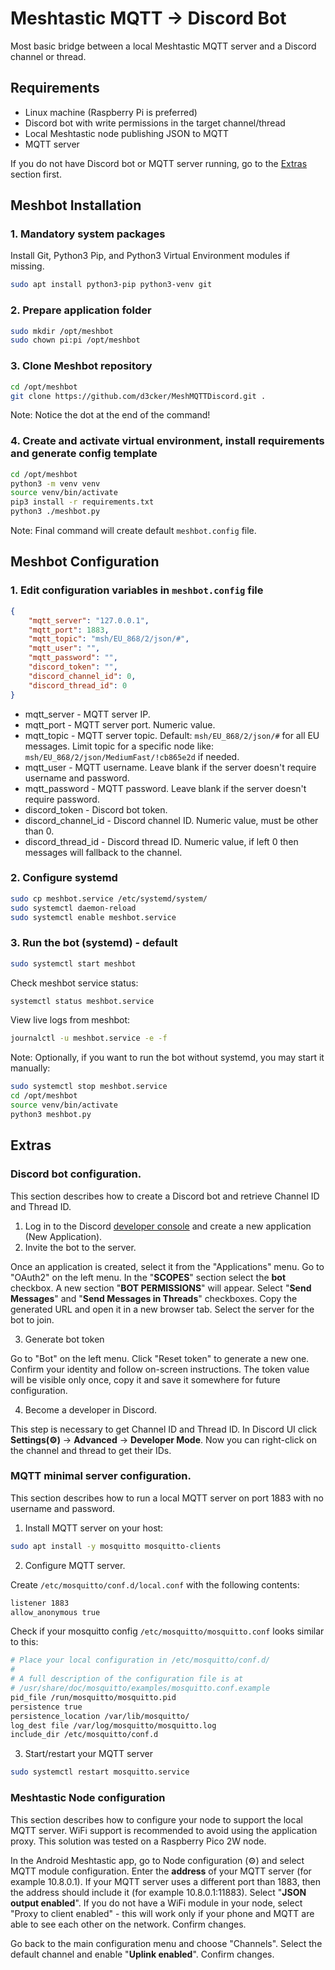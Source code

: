 # Meshtastic MQTT → Discord Bot

Most basic bridge between a local Meshtastic MQTT server and a Discord
channel or thread.

## Requirements

-   Linux machine (Raspberry Pi is preferred)
-   Discord bot with write permissions in the target channel/thread
-   Local Meshtastic node publishing JSON to MQTT
-   MQTT server

If you do not have Discord bot or MQTT server running, go to the
[Extras](#Extras) section first.

## Meshbot Installation

### 1. Mandatory system packages

Install Git, Python3 Pip, and Python3 Virtual Environment modules if
missing.

``` bash
sudo apt install python3-pip python3-venv git
```

### 2. Prepare application folder

``` bash
sudo mkdir /opt/meshbot
sudo chown pi:pi /opt/meshbot
```

### 3. Clone Meshbot repository

``` bash
cd /opt/meshbot
git clone https://github.com/d3cker/MeshMQTTDiscord.git .
```

Note: Notice the dot at the end of the command!

### 4. Create and activate virtual environment, install requirements and generate config template

``` bash
cd /opt/meshbot
python3 -m venv venv
source venv/bin/activate
pip3 install -r requirements.txt
python3 ./meshbot.py
```
Note: Final command will create default `meshbot.config` file. 

## Meshbot Configuration

### 1. Edit configuration variables in `meshbot.config` file

``` json
{
    "mqtt_server": "127.0.0.1",
    "mqtt_port": 1883,
    "mqtt_topic": "msh/EU_868/2/json/#",
    "mqtt_user": "",
    "mqtt_password": "",
    "discord_token": "",
    "discord_channel_id": 0,
    "discord_thread_id": 0
}
```

-   mqtt_server - MQTT server IP.
-   mqtt_port - MQTT server port. Numeric value.
-   mqtt_topic - MQTT server topic. Default: `msh/EU_868/2/json/#` for
    all EU messages. Limit topic for a specific node like:
    `msh/EU_868/2/json/MediumFast/!cb865e2d` if needed.
-   mqtt_user - MQTT username. Leave blank if the server doesn't require
    username and password.
-   mqtt_password - MQTT password. Leave blank if the server doesn't
    require password.
-   discord_token - Discord bot token.
-   discord_channel_id - Discord channel ID. Numeric value, must be
    other than 0.
-   discord_thread_id - Discord thread ID. Numeric value, if left 0 then
    messages will fallback to the channel.

### 2. Configure systemd

``` bash
sudo cp meshbot.service /etc/systemd/system/
sudo systemctl daemon-reload
sudo systemctl enable meshbot.service
```

### 3. Run the bot (systemd) - default

``` bash
sudo systemctl start meshbot
```

Check meshbot service status:

``` bash
systemctl status meshbot.service
```

View live logs from meshbot:

``` bash
journalctl -u meshbot.service -e -f
```

Note: Optionally, if you want to run the bot without systemd, you may
start it manually:

``` bash
sudo systemctl stop meshbot.service
cd /opt/meshbot
source venv/bin/activate
python3 meshbot.py
```

## Extras

### Discord bot configuration.

This section describes how to create a Discord bot and retrieve Channel
ID and Thread ID.

1.  Log in to the Discord [developer
    console](https://discord.com/developers/application) and create a
    new application (New Application).
2.  Invite the bot to the server.

Once an application is created, select it from the "Applications" menu.
Go to "OAuth2" on the left menu. In the "**SCOPES**" section select the
**bot** checkbox. A new section "**BOT PERMISSIONS**" will appear.
Select "**Send Messages**" and "**Send Messages in Threads**"
checkboxes. Copy the generated URL and open it in a new browser tab.
Select the server for the bot to join.

3.  Generate bot token

Go to "Bot" on the left menu. Click "Reset token" to generate a new one.
Confirm your identity and follow on-screen instructions. The token value
will be visible only once, copy it and save it somewhere for future
configuration.

4.  Become a developer in Discord.

This step is necessary to get Channel ID and Thread ID. In Discord UI
click **Settings(⚙)** -\> **Advanced** -\> **Developer Mode**. Now you
can right-click on the channel and thread to get their IDs.

### MQTT minimal server configuration.

This section describes how to run a local MQTT server on port 1883 with
no username and password.

1.  Install MQTT server on your host:

``` bash
sudo apt install -y mosquitto mosquitto-clients
```

2.  Configure MQTT server.

Create `/etc/mosquitto/conf.d/local.conf` with the following contents:

``` bash
listener 1883
allow_anonymous true
```

Check if your mosquitto config `/etc/mosquitto/mosquitto.conf` looks 
similar to this:

``` bash
# Place your local configuration in /etc/mosquitto/conf.d/
#
# A full description of the configuration file is at
# /usr/share/doc/mosquitto/examples/mosquitto.conf.example
pid_file /run/mosquitto/mosquitto.pid
persistence true
persistence_location /var/lib/mosquitto/
log_dest file /var/log/mosquitto/mosquitto.log
include_dir /etc/mosquitto/conf.d
```

3.  Start/restart your MQTT server

``` bash
sudo systemctl restart mosquitto.service
```

### Meshtastic Node configuration

This section describes how to configure your node to support the local
MQTT server. WiFi support is recommended to avoid using the application
proxy. This solution was tested on a Raspberry Pico 2W node.

In the Android Meshtastic app, go to Node configuration (⚙) and select
MQTT module configuration. Enter the **address** of your MQTT server (for
example 10.8.0.1). If your MQTT server uses a different port than 1883,
then the address should include it (for example 10.8.0.1:11883). Select
"**JSON output enabled**". If you do not have a WiFi module in your node,
select "Proxy to client enabled" - this will work only if your phone and
MQTT are able to see each other on the network. Confirm changes.

Go back to the main configuration menu and choose "Channels". Select the
default channel and enable "**Uplink enabled**". Confirm changes.
